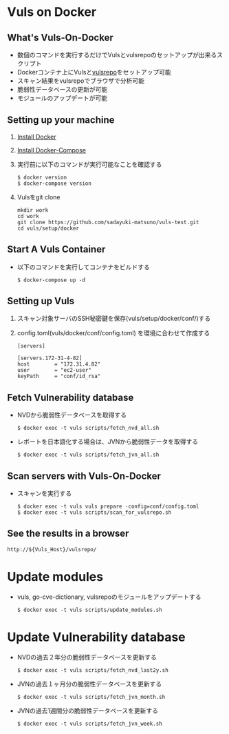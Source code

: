 # Vuls on Docker

## What's Vuls-On-Docker

- 数個のコマンドを実行するだけでVulsとvulsrepoのセットアップが出来るスクリプト
- Dockerコンテナ上にVulsと[vulsrepo](https://github.com/usiusi360/vulsrepo)をセットアップ可能
- スキャン結果をvulsrepoでブラウザで分析可能
- 脆弱性データベースの更新が可能
- モジュールのアップデートが可能

## Setting up your machine
	
1. [Install Docker](https://docs.docker.com/engine/installation/)
2. [Install Docker-Compose](https://docs.docker.com/compose/install/)
3. 実行前に以下のコマンドが実行可能なことを確認する

	```
	$ docker version
	$ docker-compose version
	```

4. Vulsをgit clone
	```
	mkdir work
	cd work
	git clone https://github.com/sadayuki-matsuno/vuls-test.git
	cd vuls/setup/docker
	```

## Start A Vuls Container

- 以下のコマンドを実行してコンテナをビルドする

	```
	$ docker-compose up -d
	```

## Setting up Vuls

1. スキャン対象サーバのSSH秘密鍵を保存(vuls/setup/docker/conf/)する
2. config.toml(vuls/docker/conf/config.toml) を環境に合わせて作成する
	
	```
	[servers]

  	[servers.172-31-4-82]
  	host        = "172.31.4.82"
  	user        = "ec2-user"
  	keyPath     = "conf/id_rsa"
	```

## Fetch Vulnerability database

- NVDから脆弱性データベースを取得する
	```
	$ docker exec -t vuls scripts/fetch_nvd_all.sh
	```

- レポートを日本語化する場合は、JVNから脆弱性データを取得する
	```
	$ docker exec -t vuls scripts/fetch_jvn_all.sh
	```

## Scan servers with Vuls-On-Docker

- スキャンを実行する

	```
	$ docker exec -t vuls vuls prepare -config=conf/config.toml
	$ docker exec -t vuls scripts/scan_for_vulsrepo.sh
	```

## See the results in a browser 

```
http://${Vuls_Host}/vulsrepo/
```

# Update modules

- vuls, go-cve-dictionary, vulsrepoのモジュールをアップデートする
	```
	$ docker exec -t vuls scripts/update_modules.sh
	```

# Update Vulnerability database

- NVDの過去２年分の脆弱性データベースを更新する
	```
	$ docker exec -t vuls scripts/fetch_nvd_last2y.sh
	```

- JVNの過去１ヶ月分の脆弱性データベースを更新する
	```
	$ docker exec -t vuls scripts/fetch_jvn_month.sh
	```

- JVNの過去1週間分の脆弱性データベースを更新する
	```
	$ docker exec -t vuls scripts/fetch_jvn_week.sh
	```
